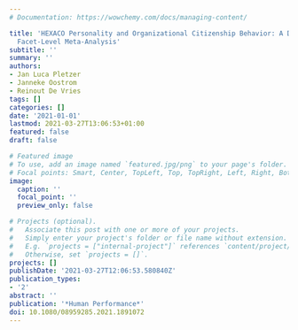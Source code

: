 ```yaml
---
# Documentation: https://wowchemy.com/docs/managing-content/

title: 'HEXACO Personality and Organizational Citizenship Behavior: A Domain- and
  Facet-Level Meta-Analysis'
subtitle: ''
summary: ''
authors:
- Jan Luca Pletzer
- Janneke Oostrom
- Reinout De Vries
tags: []
categories: []
date: '2021-01-01'
lastmod: 2021-03-27T13:06:53+01:00
featured: false
draft: false

# Featured image
# To use, add an image named `featured.jpg/png` to your page's folder.
# Focal points: Smart, Center, TopLeft, Top, TopRight, Left, Right, BottomLeft, Bottom, BottomRight.
image:
  caption: ''
  focal_point: ''
  preview_only: false

# Projects (optional).
#   Associate this post with one or more of your projects.
#   Simply enter your project's folder or file name without extension.
#   E.g. `projects = ["internal-project"]` references `content/project/deep-learning/index.md`.
#   Otherwise, set `projects = []`.
projects: []
publishDate: '2021-03-27T12:06:53.580840Z'
publication_types:
- '2'
abstract: ''
publication: '*Human Performance*'
doi: 10.1080/08959285.2021.1891072
---
```

